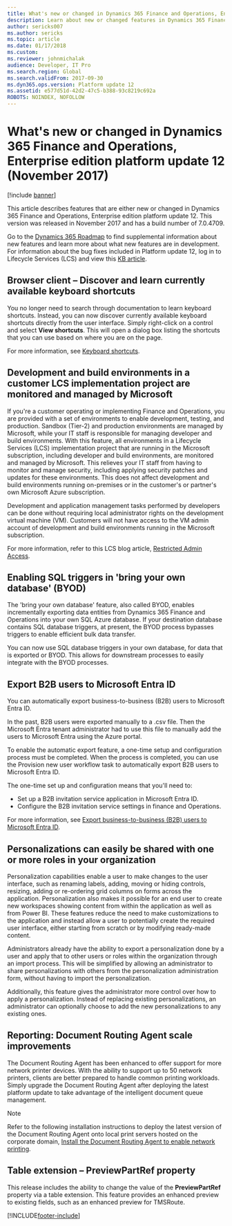 ```yaml
---
title: What's new or changed in Dynamics 365 Finance and Operations, Enterprise edition platform update 12 (November 2017)
description: Learn about new or changed features in Dynamics 365 Finance and Operations, Enterprise edition platform update 12. This version was released in November 2017.
author: sericks007
ms.author: sericks
ms.topic: article
ms.date: 01/17/2018
ms.custom:
ms.reviewer: johnmichalak
audience: Developer, IT Pro
ms.search.region: Global
ms.search.validFrom: 2017-09-30
ms.dyn365.ops.version: Platform update 12 
ms.assetid: e577d51d-42d2-47c5-b388-93c8219c692a
ROBOTS: NOINDEX, NOFOLLOW
---
```


# What's new or changed in Dynamics 365 Finance and Operations, Enterprise edition platform update 12 (November 2017)

[!include [banner](../../../finance/includes/banner.md)]

This article describes features that are either new or changed in Dynamics 365 Finance and Operations, Enterprise edition platform update 12. This version was released in November 2017 and has a build number of 7.0.4709.

Go to the [Dynamics 365 Roadmap](https://roadmap.dynamics.com/) to find supplemental information about new features and learn more about what new features are in development. For information about the bug fixes included in Platform update 12, log in to Lifecycle Services (LCS) and view this [KB article](https://go.microsoft.com/fwlink/?linkid=863949).

## Browser client – Discover and learn currently available keyboard shortcuts

You no longer need to search through documentation to learn keyboard shortcuts. Instead, you can now discover currently available keyboard shortcuts directly from the user interface. Simply right-click on a control and select **View shortcuts**. This will open a dialog box listing the shortcuts that you can use based on where you are on the page. 

For more information, see [Keyboard shortcuts](../../fin-ops/get-started/shortcut-keys.md).

## Development and build environments in a customer LCS implementation project are monitored and managed by Microsoft

If you're a customer operating or implementing Finance and Operations, you are provided with a set of environments to enable development, testing, and production. Sandbox (Tier-2) and production environments are managed by Microsoft, while your IT staff is responsible for managing developer and build environments. With this feature, all environments in a Lifecycle Services (LCS) implementation project that are running in the Microsoft subscription, including developer and build environments, are monitored and managed by Microsoft. This relieves your IT staff from having to monitor and manage security, including applying security patches and updates for these environments. This does not affect development and build environments running on-premises or in the customer's or partner's own Microsoft Azure subscription.

Development and application management tasks performed by developers can be done without requiring local administrator rights on the development virtual machine (VM). Customers will not have access to the VM admin account of development and build environments running in the Microsoft subscription.

For more information, refer to this LCS blog article, [Restricted Admin Access](https://blogs.msdn.microsoft.com/lcs/2017/10/31/restricted-admin-access-with-platform-12-updates/).

## Enabling SQL triggers in 'bring your own database' (BYOD)

The 'bring your own database' feature, also called BYOD, enables incrementally exporting data entities from Dynamics 365 Finance and Operations into your own SQL Azure database. If your destination database contains SQL database triggers, at present, the BYOD process bypasses triggers to enable efficient bulk data transfer.

You can now use SQL database triggers in your own database, for data that is exported or BYOD. This allows for downstream processes to easily integrate with the BYOD processes.

## Export B2B users to Microsoft Entra ID

You can automatically export business-to-business (B2B) users to Microsoft Entra ID.

In the past, B2B users were exported manually to a .csv file. Then the Microsoft Entra tenant administrator had to use this file to manually add the users to Microsoft Entra using the Azure portal.

To enable the automatic export feature, a one-time setup and configuration process must be completed. When the process is completed, you can use the Provision new user workflow task to automatically export B2B users to Microsoft Entra ID.

The one-time set up and configuration means that you'll need to:

- Set up a B2B invitation service application in Microsoft Entra ID.
- Configure the B2B invitation service settings in finance and Operations.

For more information, see [Export business-to-business (B2B) users to Microsoft Entra ID](../sysadmin/implement-b2b.md).

## Personalizations can easily be shared with one or more roles in your organization

Personalization capabilities enable a user to make changes to the user interface, such as renaming labels, adding, moving or hiding controls, resizing, adding or re-ordering grid columns on forms across the application. Personalization also makes it possible for an end user to create new workspaces showing content from within the application as well as from Power BI. These features reduce the need to make customizations to the application and instead allow a user to potentially create the required user interface, either starting from scratch or by modifying ready-made content.

Administrators already have the ability to export a personalization done by a user and apply that to other users or roles within the organization through an import process. This will be simplified by allowing an administrator to share personalizations with others from the personalization administration form, without having to import the personalization.

Additionally, this feature gives the administrator more control over how to apply a personalization. Instead of replacing existing personalizations, an administrator can optionally choose to add the new personalizations to any existing ones.

## Reporting: Document Routing Agent scale improvements

The Document Routing Agent has been enhanced to offer support for more network printer devices. With the ability to support up to 50 network printers, clients are better prepared to handle common printing workloads. Simply upgrade the Document Routing Agent after deploying the latest platform update to take advantage of the intelligent document queue management.

> [!NOTE]
> Refer to the following installation instructions to deploy the latest version of the Document Routing Agent onto local print servers hosted on the corporate domain, [Install the Document Routing Agent to enable network printing](../analytics/install-document-routing-agent.md).

## Table extension – PreviewPartRef property

This release includes the ability to change the value of the **PreviewPartRef** property via a table extension. This feature provides an enhanced preview to existing fields, such as an enhanced preview for TMSRoute.


[!INCLUDE[footer-include](../../../includes/footer-banner.md)]
